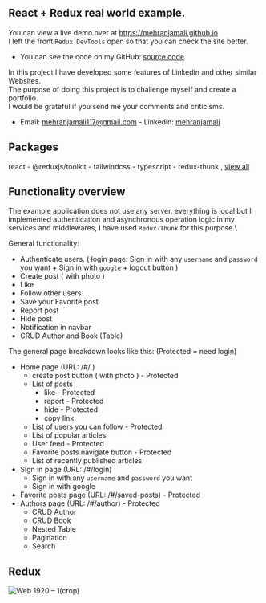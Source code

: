 ## React + Redux real world example.
 You can view a live demo over at https://mehranjamali.github.io \
 I left the front `Redux DevTools` open so that you can check the site better.
- You can see the code on my GitHub: [source code](https://github.com/mehranjamali/mehranjamali.github.io-source_code/tree/master/sample-project-1) 

 
 In this project I have developed some features of Linkedin and other similar Websites.\
 The purpose of doing this project is to challenge myself and create a portfolio.\
 I would be grateful if you send me your comments and criticisms.
 - Email: mehranjamali117@gmail.com - Linkedin: [mehranjamali](https://www.linkedin.com/in/mehran-jamali-b2a43b239/)

## Packages
react - @reduxjs/toolkit - tailwindcss - typescript - redux-thunk , [view all](https://github.com/mehranjamali/mehranjamali.github.io-source_code/blob/master/sample-project-1/package.json)

## Functionality overview
The example application does not use any server, everything is local but I implemented authentication and asynchronous operation logic in my services and middlewares, I have used `Redux-Thunk` for this purpose.\

General functionality: 
- Authenticate users. ( login page:  Sign in with any `username` and `password` you want + Sign in with `google` + logout button )
- Create post ( with photo )
- Like 
- Follow other users
- Save your Favorite post
- Report post 
- Hide post
- Notification in navbar
- CRUD Author and Book (Table)

The general page breakdown looks like this: (Protected = need login)
- Home page (URL: /#/ )
  - create post button ( with photo ) - Protected 
  - List of posts 
    - like - Protected 
    - report - Protected 
    - hide - Protected 
    - copy link
  - List of users you can follow - Protected 
  - List of popular articles
  - User feed - Protected 
  - Favorite posts navigate button - Protected 
  - List of recently published articles
- Sign in page (URL: /#/login) 
  - Sign in with any `username` and `password` you want
  - Sign in with google
- Favorite posts page (URL: /#/saved-posts) - Protected 
- Authors page (URL: /#/author) - Protected 
  - CRUD Author
  - CRUD Book
  - Nested Table
  - Pagination
  - Search


## Redux

![Web 1920 – 1(crop)](https://user-images.githubusercontent.com/29439821/197221673-45a9d727-5df9-43bf-b689-36e0d5de1f6c.png)

